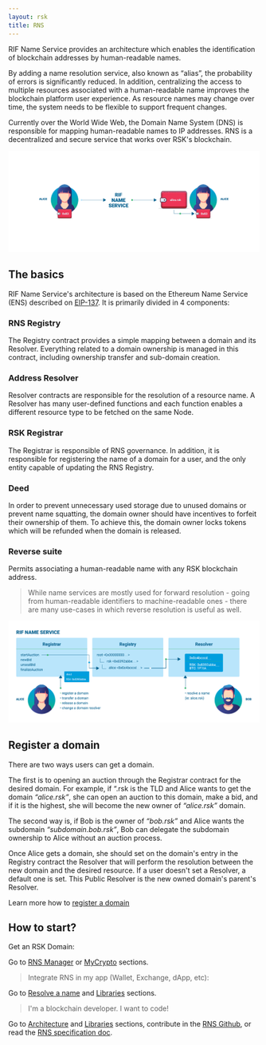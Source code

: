 ```yaml
---
layout: rsk
title: RNS
---
```


RIF Name Service provides an architecture which enables the identification of blockchain addresses by human-readable names.

By adding a name resolution service, also known as “alias”, the probability of errors is significantly reduced. In addition, centralizing the access to multiple resources associated with a human-readable name improves the blockchain platform user experience. As resource names may change over time, the system needs to be flexible to support frequent changes.

Currently over the World Wide Web, the Domain Name System (DNS) is responsible for mapping human-readable names to IP addresses. RNS is a decentralized and secure service that works over RSK's blockchain.

<img src="/assets/img/rns/introduction.png" class="img-fluid" alt="introduction" />

## The basics

RIF Name Service's architecture is based on the Ethereum Name Service (ENS) described on [EIP-137](https://github.com/ethereum/EIPs/blob/master/EIPS/eip-137.md). It is primarily divided in 4 components:

### RNS Registry

The Registry contract provides a simple mapping between a domain and its Resolver. Everything related to a domain ownership is managed in this contract, including ownership transfer and sub-domain creation.

### Address Resolver

Resolver contracts are responsible for the resolution of a resource name. A Resolver has many user-defined functions and each function enables a different resource type to be fetched on the same Node.

### RSK Registrar

The Registrar is responsible of RNS governance. In addition, it is responsible for registering the name of a domain for a user, and the only entity capable of updating the RNS Registry.

### Deed

In order to prevent unnecessary used storage due to unused domains or prevent name squatting, the domain owner should have incentives to forfeit their ownership of them. To achieve this, the domain owner locks tokens which will be refunded when the domain is released.

### Reverse suite

Permits associating a human-readable name with any RSK blockchain address.

> While name services are mostly used for forward resolution - going from human-readable identifiers to machine-readable ones - there are many use-cases in which reverse resolution is useful as well.


<img src="/assets/img/rns/use-cases.png" class="img-fluid" alt="use-case" />

## Register a domain

There are two ways users can get a domain.

The first is to opening an auction through the Registrar contract for the desired domain. For example, if “.rsk is the TLD and Alice wants to get the domain _“alice.rsk”_, she can open an auction to this domain, make a bid, and if it is the highest, she will become the new owner of _“alice.rsk”_ domain.

The second way is, if Bob is the owner of _“bob.rsk”_ and Alice wants the subdomain _“subdomain.bob.rsk”_, Bob can delegate the subdomain ownership to Alice without an auction process.

Once Alice gets a domain, she should set on the domain's entry in the Registry contract the Resolver that will perform the resolution between the new domain and the desired resource. If a user doesn't set a Resolver, a default one is set. This Public Resolver is the new owned domain's parent's Resolver.

Learn more how to [register a domain](/rif/rns/operation/Register-a-name/)

## How to start?

Get an RSK Domain:

Go to [RNS Manager](/rif/rns/tools/RNS-Manager) or [MyCrypto](/rif/rns/tools/MyCrypto) sections.

> Integrate RNS in my app (Wallet, Exchange, dApp, etc):

Go to [Resolve a name](/rif/rns/operation/Resolve-a-name) and [Libraries](/rif/rns/libs) sections.

> I'm a blockchain developer. I want to code!

Go to [Architecture](/rif/rns/architecture) and [Libraries](/rif/rns/libs) sections, contribute in the [RNS Github](https://github.com/rnsdomains/RNS), or read the [RNS specification doc](https://docs.rifos.org/rif-name-service-specification-en.pdf).
